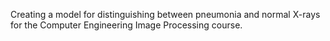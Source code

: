 Creating a model for distinguishing between pneumonia and normal X-rays for the Computer Engineering Image Processing course.






